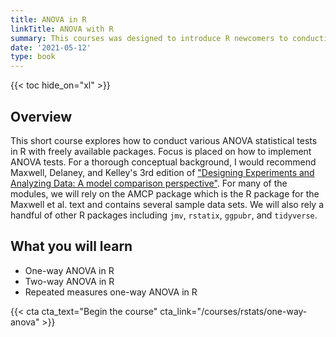 ```yaml
---
title: ANOVA in R
linkTitle: ANOVA with R
summary: This courses was designed to introduce R newcomers to conducting ANOVA and is currently a work in progress.
date: '2021-05-12'
type: book
---
```


{{< toc hide_on="xl" >}}

## Overview
This short course explores how to conduct various ANOVA statistical tests in R with freely available packages. Focus is placed on how to implement ANOVA tests. For a thorough conceptual background, I would recommend Maxwell, Delaney, and Kelley's 3rd edition of ["Designing Experiments and Analyzing Data: A model comparison perspective"](https://designingexperiments.com/). For many of the modules, we will rely on the AMCP package which is the R package for the Maxwell et al. text and contains several sample data sets. We will also rely a handful of other R packages including `jmv`, `rstatix`, `ggpubr`, and `tidyverse`.

## What you will learn
- One-way ANOVA in R
- Two-way ANOVA in R
- Repeated measures one-way ANOVA in R



<!--## Course Modules


{{< list_children >}}
 -->
<!-- ## Meet your instructor
{{< mention "admin" >}}

## FAQs
{{< spoiler text="Are there prerequisites?" >}}
There are no prequisites, but a background in upper division or graduate level statistics will come in handy.
{{< /spoiler >}}

{{< spoiler text="How often do the courses run?" >}}
Continuously, at your own pace.
{{< /spoiler >}} -->


{{< cta cta_text="Begin the course" cta_link="/courses/rstats/one-way-anova" >}}